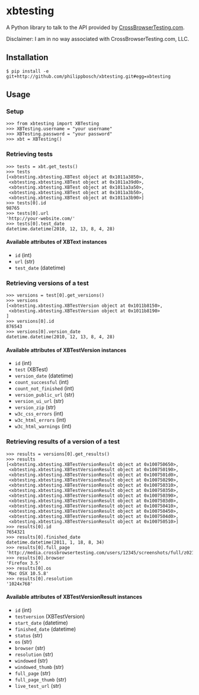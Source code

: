 # xbtesting

A Python library to talk to the API provided by [CrossBrowserTesting.com](http://crossbrowsertesting.com/).

Disclaimer: I am in no way associated with CrossBrowserTesting.com, LLC.


## Installation

    $ pip install -e git+http://github.com/philippbosch/xbtesting.git#egg=xbtesting


## Usage

### Setup

    >>> from xbtesting import XBTesting
    >>> XBTesting.username = "your username"
    >>> XBTesting.password = "your password"
    >>> xbt = XBTesting()


### Retrieving tests
    
    >>> tests = xbt.get_tests()
    >>> tests
    [<xbtesting.xbtesting.XBTest object at 0x1011a3850>,
     <xbtesting.xbtesting.XBTest object at 0x1011a39d0>,
     <xbtesting.xbtesting.XBTest object at 0x1011a3a50>,
     <xbtesting.xbtesting.XBTest object at 0x1011a3b50>,
     <xbtesting.xbtesting.XBTest object at 0x1011a3b90>]
    >>> tests[0].id
    98765
    >>> tests[0].url
    'http://your-website.com/'
    >>> tests[0].test_date
    datetime.datetime(2010, 12, 13, 8, 4, 28)

#### Available attributes of XBText instances

* `id` (int)
* `url` (str)
* `test_date` (datetime)


### Retrieving versions of a test

    >>> versions = test[0].get_versions()
    >>> versions
    [<xbtesting.xbtesting.XBTestVersion object at 0x1011b8150>,
     <xbtesting.xbtesting.XBTestVersion object at 0x1011b8190>
    ]
    >>> versions[0].id
    876543
    >>> versions[0].version_date
    datetime.datetime(2010, 12, 13, 8, 4, 28)

#### Available attributes of XBTestVersion instances

* `id` (int)
* `test` (XBTest)
* `version_date` (datetime)
* `count_successful` (int)
* `count_not_finished` (int)
* `version_public_url` (str)
* `version_ui_url` (str)
* `version_zip` (str)
* `w3c_css_errors` (int)
* `w3c_html_errors` (int)
* `w3c_html_warnings` (int)


### Retrieving results of a version of a test

    >>> results = versions[0].get_results()
    >>> results
    [<xbtesting.xbtesting.XBTestVersionResult object at 0x100750650>,
     <xbtesting.xbtesting.XBTestVersionResult object at 0x100750190>,
     <xbtesting.xbtesting.XBTestVersionResult object at 0x1007501d0>,
     <xbtesting.xbtesting.XBTestVersionResult object at 0x100750290>,
     <xbtesting.xbtesting.XBTestVersionResult object at 0x100750310>,
     <xbtesting.xbtesting.XBTestVersionResult object at 0x100750350>,
     <xbtesting.xbtesting.XBTestVersionResult object at 0x100750390>,
     <xbtesting.xbtesting.XBTestVersionResult object at 0x1007503d0>,
     <xbtesting.xbtesting.XBTestVersionResult object at 0x100750410>,
     <xbtesting.xbtesting.XBTestVersionResult object at 0x100750450>,
     <xbtesting.xbtesting.XBTestVersionResult object at 0x1007504d0>,
     <xbtesting.xbtesting.XBTestVersionResult object at 0x100750510>]
    >>> results[0].id
    7654321
    >>> results[0].finished_date
    datetime.datetime(2011, 1, 18, 8, 34)
    >>> results[0].full_page
    'http://media.crossbrowsertesting.com/users/12345/screenshots/full/z02129bb861061d1a052.png'
    >>> results[0].browser
    'Firefox 3.5'
    >>> results[0].os
    'Mac OSX 10.5.8'
    >>> results[0].resolution
    '1024x768'

#### Available attributes of XBTestVersionResult instances

* `id` (int)
* `testversion` (XBTestVersion)
* `start_date` (datetime)
* `finished_date` (datetime)
* `status` (str)
* `os` (str)
* `browser` (str)
* `resolution` (str)
* `windowed` (str)
* `windowed_thumb` (str)
* `full_page` (str)
* `full_page_thumb` (str)
* `live_test_url` (str)

